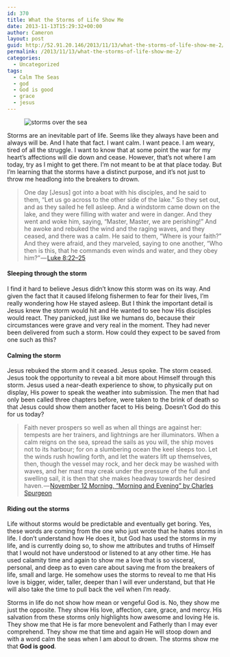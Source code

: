 ```yaml
---
id: 370
title: What the Storms of Life Show Me
date: 2013-11-13T15:29:32+00:00
author: Cameron
layout: post
guid: http://52.91.20.146/2013/11/13/what-the-storms-of-life-show-me-2/
permalink: /2013/11/13/what-the-storms-of-life-show-me-2/
categories:
  - Uncategorized
tags:
  - Calm The Seas
  - god
  - God is good
  - grace
  - jesus
---
```

<figure> 

<img alt="storms over the sea" src="https://faiththroughdoubt.files.wordpress.com/2013/11/c7fb8-0mjr8skan4ns0bywh.jpg?w=525" data-recalc-dims="1" />
  
</figure> 

Storms are an inevitable part of life. Seems like they always have been and always will be. And I hate that fact. I want calm. I want peace. I am weary, tired of all the struggle. I want to know that at some point the war for my heart’s affections will die down and cease. However, that’s not where I am today, try as I might to get there. I’m not meant to be at that place today. But I’m learning that the storms have a distinct purpose, and it’s not just to throw me headlong into the breakers to drown.

> One day [Jesus] got into a boat with his disciples, and he said to them, “Let us go across to the other side of the lake.” So they set out, and as they sailed he fell asleep. And a windstorm came down on the lake, and they were filling with water and were in danger. And they went and woke him, saying, “Master, Master, we are perishing!” And he awoke and rebuked the wind and the raging waves, and they ceased, and there was a calm. He said to them, “Where is your faith?” And they were afraid, and they marveled, saying to one another, “Who then is this, that he commands even winds and water, and they obey him?” — <a href="http://www.biblegateway.com/passage/?search=luke%208:22-25&version=ESV" target="_blank">Luke 8:22–25</a> 

#### Sleeping through the storm

I find it hard to believe Jesus didn’t know this storm was on its way. And given the fact that it caused lifelong fishermen to fear for their lives, I’m really wondering how He stayed asleep. But I think the important detail is Jesus knew the storm would hit and He wanted to see how His disciples would react. They panicked, just like we humans do, because their circumstances were grave and very real in the moment. They had never been delivered from such a storm. How could they expect to be saved from one such as this?

#### Calming the storm

Jesus rebuked the storm and it ceased. Jesus spoke. The storm ceased. Jesus took the opportunity to reveal a bit more about Himself through this storm. Jesus used a near-death experience to show, to physically put on display, His power to speak the weather into submission. The men that had only been called three chapters before, were taken to the brink of death so that Jesus could show them another facet to His being. Doesn’t God do this for us today?

> Faith never prospers so well as when all things are against her: tempests are her trainers, and lightnings are her illuminators. When a calm reigns on the sea, spread the sails as you will, the ship moves not to its harbour; for on a slumbering ocean the keel sleeps too. Let the winds rush howling forth, and let the waters lift up themselves, then, though the vessel may rock, and her deck may be washed with waves, and her mast may creak under the pressure of the full and swelling sail, it is then that she makes headway towards her desired haven. — <a href="http://www.biblegateway.com/devotionals/morning-and-evening/2013/11/12" target="_blank">November 12 Morning, “Morning and Evening” by Charles Spurgeon</a> 

#### Riding out the storms

Life without storms would be predictable and eventually get boring. Yes, these words are coming from the one who just wrote that he hates storms in life. I don’t understand how He does it, but God has used the storms in my life, and is currently doing so, to show me attributes and truths of Himself that I would not have understood or listened to at any other time. He has used calamity time and again to show me a love that is so visceral, personal, and deep as to even care about saving me from the breakers of life, small and large. He somehow uses the storms to reveal to me that His love is bigger, wider, taller, deeper than I will ever understand, but that He will also take the time to pull back the veil when I’m ready.

Storms in life do not show how mean or vengeful God is. No, they show me just the opposite. They show His love, affection, care, grace, and mercy. His salvation from these storms only highlights how awesome and loving He is. They show me that He is far more benevolent and Fatherly than I may ever comprehend. They show me that time and again He will stoop down and with a word calm the seas when I am about to drown. The storms show me that **God is good**.